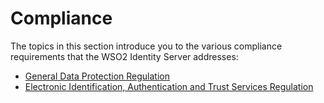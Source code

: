 # Compliance

The topics in this section introduce you to the various compliance
requirements that the WSO2 Identity Server addresses:

-   [General Data Protection
    Regulation](_General_Data_Protection_Regulation_)
-   [Electronic Identification, Authentication and Trust Services
    Regulation](_Electronic_Identification_Authentication_and_Trust_Services_Regulation_)

  

  

  

  

  
